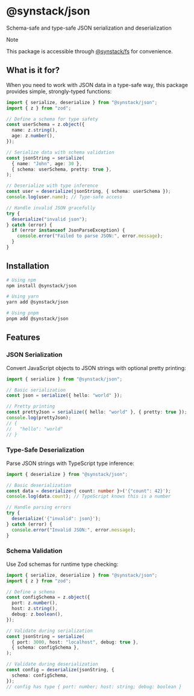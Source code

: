 # @synstack/json

Schema-safe and type-safe JSON serialization and deserialization

> [!NOTE]
> This package is accessible through [@synstack/fs](../fs/README.md) for convenience.

## What is it for?

When you need to work with JSON data in a type-safe way, this package provides simple, strongly-typed functions:

```typescript
import { serialize, deserialize } from "@synstack/json";
import { z } from "zod";

// Define a schema for type safety
const userSchema = z.object({
  name: z.string(),
  age: z.number(),
});

// Serialize data with schema validation
const jsonString = serialize(
  { name: "John", age: 30 },
  { schema: userSchema, pretty: true },
);

// Deserialize with type inference
const user = deserialize(jsonString, { schema: userSchema });
console.log(user.name); // Type-safe access

// Handle invalid JSON gracefully
try {
  deserialize("invalid json");
} catch (error) {
  if (error instanceof JsonParseException) {
    console.error("Failed to parse JSON:", error.message);
  }
}
```

## Installation

```bash
# Using npm
npm install @synstack/json

# Using yarn
yarn add @synstack/json

# Using pnpm
pnpm add @synstack/json
```

## Features

### JSON Serialization

Convert JavaScript objects to JSON strings with optional pretty printing:

```typescript
import { serialize } from "@synstack/json";

// Basic serialization
const json = serialize({ hello: "world" });

// Pretty printing
const prettyJson = serialize({ hello: "world" }, { pretty: true });
console.log(prettyJson);
// {
//   "hello": "world"
// }
```

### Type-Safe Deserialization

Parse JSON strings with TypeScript type inference:

```typescript
import { deserialize } from "@synstack/json";

// Basic deserialization
const data = deserialize<{ count: number }>('{"count": 42}');
console.log(data.count); // TypeScript knows this is a number

// Handle parsing errors
try {
  deserialize('{"invalid": json}');
} catch (error) {
  console.error("Invalid JSON:", error.message);
}
```

### Schema Validation

Use Zod schemas for runtime type checking:

```typescript
import { serialize, deserialize } from "@synstack/json";
import { z } from "zod";

// Define a schema
const configSchema = z.object({
  port: z.number(),
  host: z.string(),
  debug: z.boolean(),
});

// Validate during serialization
const jsonString = serialize(
  { port: 3000, host: "localhost", debug: true },
  { schema: configSchema },
);

// Validate during deserialization
const config = deserialize(jsonString, {
  schema: configSchema,
});
// config has type { port: number; host: string; debug: boolean }
```
